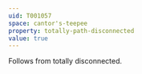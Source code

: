 ```yaml
---
uid: T001057
space: cantor's-teepee
property: totally-path-disconnected
value: true
---
```

Follows from totally disconnected.

